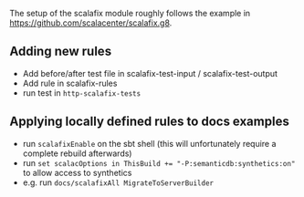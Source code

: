 The setup of the scalafix module roughly follows the example in https://github.com/scalacenter/scalafix.g8.

## Adding new rules

 * Add before/after test file in scalafix-test-input / scalafix-test-output
 * Add rule in scalafix-rules
 * run test in `http-scalafix-tests`

## Applying locally defined rules to docs examples

 * run `scalafixEnable` on the sbt shell (this will unfortunately require a complete rebuild afterwards)
 * run `set scalacOptions in ThisBuild += "-P:semanticdb:synthetics:on"` to allow access to synthetics
 * e.g. run `docs/scalafixAll MigrateToServerBuilder`
